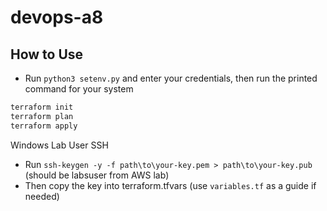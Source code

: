 # devops-a8

## How to Use  

- Run `python3 setenv.py` and enter your credentials, then run the printed command for your system

```bash
terraform init
terraform plan
terraform apply
```

Windows Lab User SSH

- Run `ssh-keygen -y -f path\to\your-key.pem > path\to\your-key.pub` (should be labsuser from AWS lab) 
- Then copy the key into terraform.tfvars (use `variables.tf` as a guide if needed)
